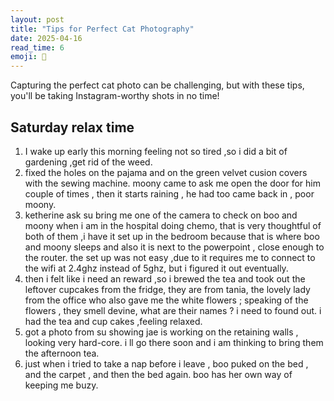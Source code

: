 ```yaml
---
layout: post
title: "Tips for Perfect Cat Photography"
date: 2025-04-16
read_time: 6
emoji: 📸
---
```


Capturing the perfect cat photo can be challenging, but with these tips, you'll be taking Instagram-worthy shots in no time!

## Saturday relax time 

1. I wake up early this morning feeling not so tired ,so i did a bit of gardening ,get rid of the weed.
2. fixed the holes on the pajama and on the green velvet cusion covers with the sewing machine. moony came to ask me open the door for him couple of times , then it starts raining , he had too came back in , poor moony.
3. ketherine ask su  bring me one of the camera to check on boo and moony when i am in the hospital doing chemo, that is very thoughtful of both of them ,i have it set up in the bedroom because that is where boo and moony sleeps and also it is next to the powerpoint , close enough to the router. the set up was not easy ,due to it requires me to connect to the wifi at 2.4ghz instead of 5ghz, but i figured it out eventually.
4. then i felt like i need an reward ,so i brewed the tea and took out the leftover cupcakes from the fridge, they are from tania, the lovely lady from the office who also gave me the white flowers ; speaking of the flowers , they smell devine, what are their names ? i need to found out. i had the tea and cup cakes ,feeling relaxed.
5. got a photo from su showing jae is working on the retaining walls , looking very hard-core. i ll go there soon and i am thinking to bring them the afternoon tea.
6. just when i tried to take a nap before i leave , boo puked on the bed , and the carpet , and then the bed again. boo has her own way of keeping me buzy.

